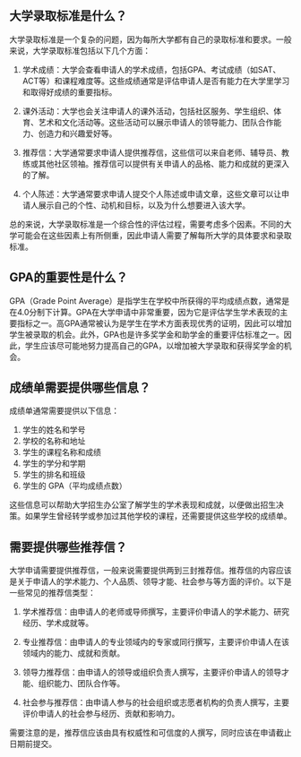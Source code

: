 ## 大学录取标准是什么？
大学录取标准是一个复杂的问题，因为每所大学都有自己的录取标准和要求。一般来说，大学录取标准包括以下几个方面：

1. 学术成绩：大学会查看申请人的学术成绩，包括GPA、考试成绩（如SAT、ACT等）和课程难度等。这些成绩通常是评估申请人是否有能力在大学里学习和取得好成绩的重要指标。

2. 课外活动：大学也会关注申请人的课外活动，包括社区服务、学生组织、体育、艺术和文化活动等。这些活动可以展示申请人的领导能力、团队合作能力、创造力和兴趣爱好等。

3. 推荐信：大学通常要求申请人提供推荐信，这些信可以来自老师、辅导员、教练或其他社区领袖。推荐信可以提供有关申请人的品格、能力和成就的更深入的了解。

4. 个人陈述：大学通常要求申请人提交个人陈述或申请文章，这些文章可以让申请人展示自己的个性、动机和目标，以及为什么想要进入该大学。

总的来说，大学录取标准是一个综合性的评估过程，需要考虑多个因素。不同的大学可能会在这些因素上有所侧重，因此申请人需要了解每所大学的具体要求和录取标准。
## GPA的重要性是什么？
GPA（Grade Point Average）是指学生在学校中所获得的平均成绩点数，通常是在4.0分制下计算。GPA在大学申请中非常重要，因为它是评估学生学术表现的主要指标之一。高GPA通常被认为是学生在学术方面表现优秀的证明，因此可以增加学生被录取的机会。此外，GPA也是许多奖学金和助学金的重要评估标准之一。因此，学生应该尽可能地努力提高自己的GPA，以增加被大学录取和获得奖学金的机会。
## 成绩单需要提供哪些信息？
成绩单通常需要提供以下信息：

1. 学生的姓名和学号
2. 学校的名称和地址
3. 学生的课程名称和成绩
4. 学生的学分和学期
5. 学生的排名和班级
6. 学生的 GPA（平均成绩点数）

这些信息可以帮助大学招生办公室了解学生的学术表现和成就，以便做出招生决策。如果学生曾经转学或参加过其他学校的课程，还需要提供这些学校的成绩单。
## 需要提供哪些推荐信？
大学申请需要提供推荐信，一般来说需要提供两到三封推荐信。推荐信的内容应该是关于申请人的学术能力、个人品质、领导才能、社会参与等方面的评价。以下是一些常见的推荐信类型：

1. 学术推荐信：由申请人的老师或导师撰写，主要评价申请人的学术能力、研究经历、学术成就等。

2. 专业推荐信：由申请人的专业领域内的专家或同行撰写，主要评价申请人在该领域内的能力、成就和贡献。

3. 领导力推荐信：由申请人的领导或组织负责人撰写，主要评价申请人的领导才能、组织能力、团队合作等。

4. 社会参与推荐信：由申请人参与的社会组织或志愿者机构的负责人撰写，主要评价申请人的社会参与经历、贡献和影响力。

需要注意的是，推荐信应该由具有权威性和可信度的人撰写，同时应该在申请截止日期前提交。
